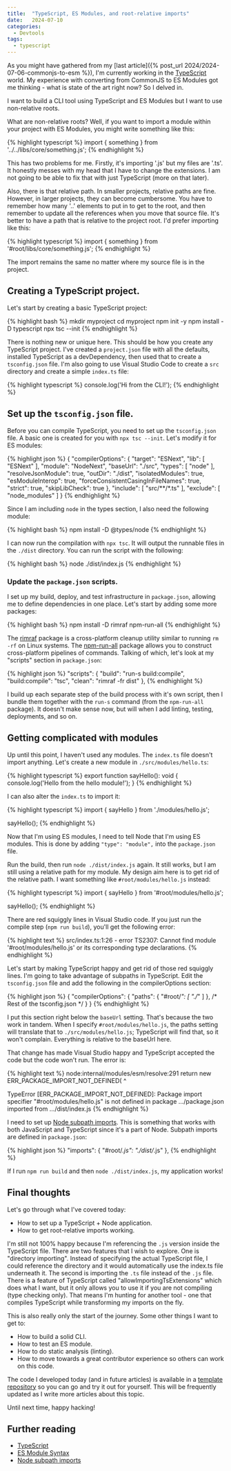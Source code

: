 ```yaml
---
title:  "TypeScript, ES Modules, and root-relative imports"
date:   2024-07-10
categories:
  - Devtools
tags:
  - typescript
---
```


As you might have gathered from my [last article]({% post_url 2024/2024-07-06-commonjs-to-esm %}), I'm currently working in the [TypeScript](https://typescriptlang.org) world.  My experience with converting from CommonJS to ES Modules got me thinking - what is state of the art right now?  So I delved in.

I want to build a CLI tool using TypeScript and ES Modules but I want to use non-relative roots.

What are non-relative roots?  Well, if you want to import a module within your project with ES Modules, you might write something like this:

{% highlight typescript %}
import { something } from '../../libs/core/something.js';
{% endhighlight %}

This has two problems for me.  Firstly, it's importing '.js' but my files are '.ts'.  It honestly messes with my head that I have to change the extensions.  I am not going to be able to fix that with just TypeScript (more on that later).

Also, there is that relative path.  In smaller projects, relative paths are fine.  However, in larger projects, they can become cumbersome.  You have to remember how many '..' elements to put in to get to the root, and then remember to update all the references when you move that source file.  It's better to have a path that is relative to the project root.  I'd prefer importing like this:

{% highlight typescript %}
import { something } from '#root/libs/core/something.js';
{% endhighlight %}

The import remains the same no matter where my source file is in the project. 

## Creating a TypeScript project.

Let's start by creating a basic TypeScript project:

{% highlight bash %}
mkdir myproject
cd myproject
npm init -y
npm install -D typescript
npx tsc --init
{% endhighlight %}

There is nothing new or unique here. This should be how you create any TypeScript project. I've created a `project.json` file with all the defaults, installed TypeScript as a devDependency, then used that to create a `tsconfig.json` file.  I'm also going to use Visual Studio Code to create a `src` directory and create a simple `index.ts` file:

{% highlight typescript %}
console.log('Hi from the CLI!');
{% endhighlight %}

## Set up the `tsconfig.json` file.

Before you can compile TypeScript, you need to set up the `tsconfig.json` file.  A basic one is created for you with `npx tsc --init`.  Let's modify it for ES modules:

{% highlight json %}
{
  "compilerOptions": {
    "target": "ESNext",
    "lib": [
      "ESNext"
    ],
    "module": "NodeNext",
    "baseUrl": "./src", 
    "types": [
      "node"
    ],
    "resolveJsonModule": true, 
    "outDir": "./dist",
    "isolatedModules": true,
    "esModuleInterop": true,
    "forceConsistentCasingInFileNames": true, 
    "strict": true, 
    "skipLibCheck": true
  },
  "include": [
    "src/**/*.ts"
  ],
  "exclude": [
    "node_modules"
  ]
}
{% endhighlight %}

Since I am including `node` in the types section, I also need the following module:

{% highlight bash %}
npm install -D @types/node
{% endhighlight %}

I can now run the compilation with `npx tsc`.  It will output the runnable files in the `./dist` directory.  You can run the script with the following:

{% highlight bash %}
node ./dist/index.js
{% endhighlight %}

### Update the `package.json` scripts.

I set up my build, deploy, and test infrastructure in `package.json`, allowing me to define dependencies in one place.  Let's start by adding some more packages:

{% highlight bash %}
npm install -D rimraf npm-run-all
{% endhighlight %}

The [rimraf](https://npmjs.org/packages/rimraf) package is a cross-platform cleanup utility similar to running `rm -rf` on Linux systems.  The [npm-run-all](https://npmjs.org/packages/npm-run-all) package allows you to construct cross-platform pipelines of commands.  Talking of which, let's look at my "scripts" section in `package.json`:

{% highlight json %}
"scripts": {
    "build": "run-s build:compile",
    "build:compile": "tsc",
    "clean": "rimraf -fr dist"
},
{% endhighlight %}

I build up each separate step of the build process with it's own script, then I bundle them together with the `run-s` command (from the `npm-run-all` package).  It doesn't make sense now, but will when I add linting, testing, deployments, and so on.

## Getting complicated with modules

Up until this point, I haven't used any modules.  The `index.ts` file doesn't import anything.  Let's create a new module in `./src/modules/hello.ts`:

{% highlight typescript %}
export function sayHello(): void {
    console.log('Hello from the hello module!');
}
{% endhighlight %}

I can also alter the `index.ts` to import it:

{% highlight typescript %}
import { sayHello } from './modules/hello.js';

sayHello();
{% endhighlight %}

Now that I'm using ES modules, I need to tell Node that I'm using ES modules.  This is done by adding `"type": "module",` into the `package.json` file.

Run the build, then run `node ./dist/index.js` again.  It still works, but I am still using a relative path for my module.  My design aim here is to get rid of the relative path.  I want something like `#root/modules/hello.js` instead:

{% highlight typescript %}
import { sayHello } from '#root/modules/hello.js';

sayHello();
{% endhighlight %}

There are red squiggly lines in Visual Studio code.  If you just run the compile step (`npm run build`), you'll get the following error:

{% highlight text %}
src/index.ts:1:26 - error TS2307: Cannot find module '#root/modules/hello.js' or its corresponding type declarations.
{% endhighlight %}

Let's start by making TypeScript happy and get rid of those red squiggly lines.  I'm going to take advantage of subpaths in TypeScript.  Edit the `tsconfig.json` file and add the following in the compilerOptions section:

{% highlight json %}
{
    "compilerOptions": {
        "paths": {
            "#root/*": [ "./*" ]
        },
        /* Rest of the tsconfig.json */
    }
}
{% endhighlight %}

I put this section right below the `baseUrl` setting.  That's because the two work in tandem.  When I specify `#root/modules/hello.js`, the paths setting will translate that to `./src/modules/hello.js`; TypeScript will find that, so it won't complain.  Everything is relative to the baseUrl here.

That change has made Visual Studio happy and TypeScript accepted the code but the code won't run.  The error is:

{% highlight text %}
node:internal/modules/esm/resolve:291
  return new ERR_PACKAGE_IMPORT_NOT_DEFINED(
         ^

TypeError [ERR_PACKAGE_IMPORT_NOT_DEFINED]: Package import specifier "#root/modules/hello.js" is not defined in package .../package.json imported from .../dist/index.js
{% endhighlight %}

I need to set up [Node subpath imports](https://nodejs.org/api/packages.html#subpath-imports).  This is something that works with both JavaScript and TypeScript since it's a part of Node.  Subpath imports are defined in `package.json`:

{% highlight json %}
"imports": {
    "#root/*.js": "./dist/*.js"
},
{% endhighlight %}

If I run `npm run build` and then `node ./dist/index.js`, my application works! 

## Final thoughts

Let's go through what I've covered today:

* How to set up a TypeScript + Node application.
* How to get root-relative imports working.

I'm still not 100% happy because I'm referencing the `.js` version inside the TypeScript file.  There are two features that I wish to explore.  One is "directory importing".  Instead of specifying the actual TypeScript file, I could reference the directory and it would automatically use the index.ts file underneath it.  The second is importing the `.ts` file instead of the `.js` file. There is a feature of TypeScript called "allowImportingTsExtensions" which does what I want, but it only allows you to use it if you are not compiling (type checking only).  That means I'm hunting for another tool - one that compiles TypeScript while transforming my imports on the fly.

This is also really only the start of the journey.  Some other things I want to get to:

* How to build a solid CLI.
* How to test an ES module.
* How to do static analysis (linting).
* How to move towards a great contributor experience so others can work on this code.

The code I developed today (and in future articles) is available in a [template repository](https://github.com/adrianhall/esm-typescript-library) so you can go and try it out for yourself.  This will be frequently updated as I write more articles about this topic.

Until next time, happy hacking!

## Further reading

* [TypeScript](https://typescriptlang.org)
* [ES Module Syntax](https://www.typescriptlang.org/docs/handbook/2/modules.html#es-module-syntax)
* [Node subpath imports](https://nodejs.org/api/packages.html#subpath-imports)